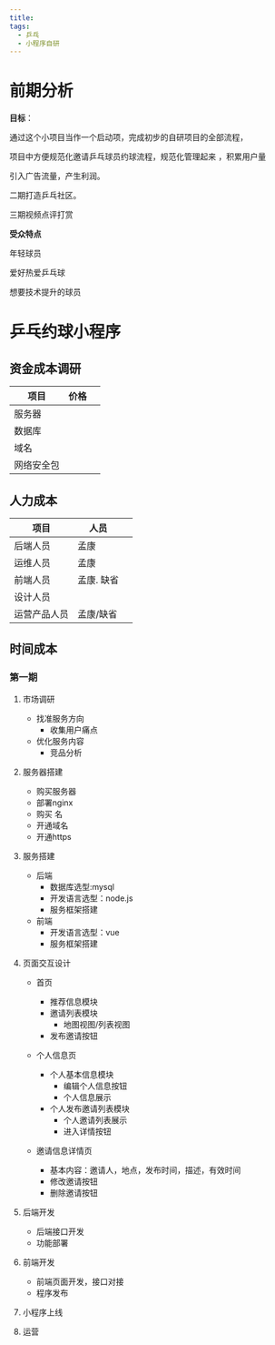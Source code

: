 ```yaml
---
title: 
tags:
  - 乒乓
  - 小程序自研
---
```


# 前期分析

**目标**：

通过这个小项目当作一个启动项，完成初步的自研项目的全部流程，

项目中方便规范化邀请乒乓球员约球流程，规范化管理起来 ，积累用户量

引入广告流量，产生利润。

二期打造乒乓社区。

三期视频点评打赏

**受众特点**

年轻球员 

爱好热爱乒乓球

想要技术提升的球员

# 乒乓约球小程序
## 资金成本调研

| 项目       | 价格 |      |
| ---------- | ---- | ---- |
| 服务器     |      |      |
| 数据库     |      |      |
| 域名       |      |      |
| 网络安全包 |      |      |



## 人力成本

| 项目         | 人员       |      |
| ------------ | ---------- | ---- |
| 后端人员     | 孟康       |      |
| 运维人员     | 孟康       |      |
| 前端人员     | 孟康. 缺省 |      |
| 设计人员     |            |      |
| 运营产品人员 | 孟康/缺省  |      |

## 时间成本
### 第一期

1. 市场调研

   * 找准服务方向
     * 收集用户痛点
   * 优化服务内容
     * 竞品分析

2. 服务器搭建

   * 购买服务器
   * 部署nginx
   * 购买 名
   * 开通域名
   * 开通https

   

3. 服务搭建

   * 后端
     * 数据库选型:mysql
     * 开发语言选型：node.js
     * 服务框架搭建
   * 前端
     * 开发语言选型：vue
     * 服务框架搭建

4. 页面交互设计

   * 首页
     * 推荐信息模块
     * 邀请列表模块
       * 地图视图/列表视图
     * 发布邀请按钮
   * 个人信息页
     * 个人基本信息模块
       * 编辑个人信息按钮
       * 个人信息展示
     * 个人发布邀请列表模块
       * 个人邀请列表展示
       * 进入详情按钮

   * 邀请信息详情页
     * 基本内容：邀请人，地点，发布时间，描述，有效时间
     * 修改邀请按钮
     * 删除邀请按钮

5. 后端开发

   * 后端接口开发
   * 功能部署

6. 前端开发

   * 前端页面开发，接口对接
   * 程序发布

7. 小程序上线

8. 运营

   